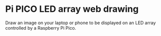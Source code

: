 # Pi PICO LED array web drawing

Draw an image on your laptop or phone to be displayed on an LED array controlled by a Raspberry Pi Pico.